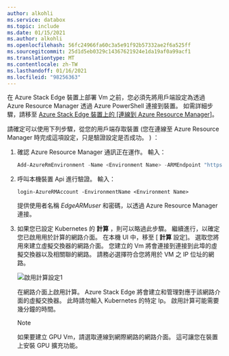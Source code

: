 ```yaml
---
author: alkohli
ms.service: databox
ms.topic: include
ms.date: 01/15/2021
ms.author: alkohli
ms.openlocfilehash: 56fc24966fa60c3a5e91f92b57332ae2f6a525ff
ms.sourcegitcommit: 25d1d5eb0329c14367621924e1da19af0a99acf1
ms.translationtype: MT
ms.contentlocale: zh-TW
ms.lasthandoff: 01/16/2021
ms.locfileid: "98256363"
---
```

在 Azure Stack Edge 裝置上部署 Vm 之前，您必須先將用戶端設定為透過 Azure Resource Manager 透過 Azure PowerShell 連接到裝置。 如需詳細步驟，請移至 [Azure Stack Edge 裝置上的 [連線到 Azure Resource Manager]](../articles/databox-online/azure-stack-edge-j-series-connect-resource-manager.md)。


請確定可以使用下列步驟，從您的用戶端存取裝置 (您在連線至 Azure Resource Manager 時完成這項設定，只是驗證設定是否成功。 ) ： 

1. 確認 Azure Resource Manager 通訊正在運作。 輸入：     

    ```powershell
    Add-AzureRmEnvironment -Name <Environment Name> -ARMEndpoint "https://management.<appliance name>.<DNSDomain>"
    ```

1. 呼叫本機裝置 Api 進行驗證。 輸入： 

    `login-AzureRMAccount -EnvironmentName <Environment Name>`

    提供使用者名稱 *EdgeARMuser* 和密碼，以透過 Azure Resource Manager 連接。

1. 如果您已設定 Kubernetes 的 **計算** ，則可以略過此步驟。 繼續進行，以確定您已啟用用於計算的網路介面。 在本機 UI 中，移至 [ **計算** 設定]。 選取您將用來建立虛擬交換器的網路介面。 您建立的 Vm 將會連接到連接到此埠的虛擬交換器以及相關聯的網路。 請務必選擇符合您將用於 VM 之 IP 位址的網路。  

    ![啟用計算設定1](../articles/databox-online/media/azure-stack-edge-gpu-deploy-virtual-machine-templates/enable-compute-setting.png)

    在網路介面上啟用計算。 Azure Stack Edge 將會建立和管理對應于該網路介面的虛擬交換器。 此時請勿輸入 Kubernetes 的特定 Ip。 啟用計算可能需要幾分鐘的時間。

    > [!NOTE]
    > 如果要建立 GPU Vm，請選取連線到網際網路的網路介面。 這可讓您在裝置上安裝 GPU 擴充功能。


